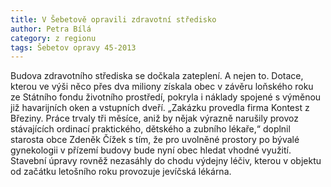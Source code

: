 ```yaml
---
title: V Šebetově opravili zdravotní středisko
author: Petra Bílá
category: z regionu
tags: Šebetov opravy 45-2013
---
```


Budova zdravotního střediska se dočkala zateplení. A nejen to. Dotace, kterou ve výši něco přes dva miliony získala obec v závěru loňského roku ze Státního fondu životního prostředí, pokryla i náklady spojené s výměnou již havarijních oken a vstupních dveří. „Zakázku provedla firma Kontest z Březiny. Práce trvaly tři měsíce, aniž by nějak výrazně narušily provoz stávajících ordinací praktického, dětského a zubního lékaře,“ doplnil starosta obce Zdeněk Čížek s tím, že pro uvolněné prostory po bývalé gynekologii v přízemí budovy bude nyní obec hledat vhodné využití. Stavební úpravy rovněž nezasáhly do chodu výdejny léčiv, kterou v objektu od začátku letošního roku provozuje jevíčská lékárna.